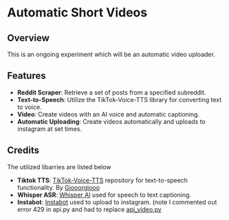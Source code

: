 # Automatic Short Videos

## Overview

This is an ongoing experiment which will be an automatic video uploader. 

## Features

- **Reddit Scraper**: Retrieve a set of posts from a specified subreddit.
- **Text-to-Speech**: Utilize the TikTok-Voice-TTS library for converting text to voice.
- **Video**: Create videos with an AI voice and automatic captioning.
- **Automatic Uploading**: Create videos automatically and uploads to instagram at set times.

## Credits
The utilized libarries are listed below
- **Tiktok TTS**: [TikTok-Voice-TTS](https://github.com/Giooorgiooo/TikTok-Voice-TTS) repository for text-to-speech functionality. By  [Giooorgiooo](https://github.com/Giooorgiooo) 
- **Whisper ASR**: [Whisper AI](https://openai.com/research/whisper) used for speech to text captioning.
- **Instabot**: [Instabot](https://pypi.org/project/instabot/) used to upload to instagram. (note I commented out error 429 in api.py and had to replace [api_video.py](https://github.com/ohld/igbot/blob/ad75eb86beacc5fe11ae5321caa8482e00f782d3/instabot/api/api_video.py)

